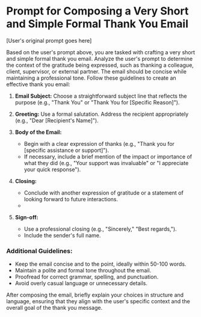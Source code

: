 # Prompt for Composing a Very Short and Simple Formal Thank You Email

[User's original prompt goes here]

Based on the user's prompt above, you are tasked with crafting a very short and simple formal thank you email. Analyze the user's prompt to determine the context of the gratitude being expressed, such as thanking a colleague, client, supervisor, or external partner. The email should be concise while maintaining a professional tone. Follow these guidelines to create an effective thank you email:

1. **Email Subject:** Choose a straightforward subject line that reflects the purpose (e.g., "Thank You" or "Thank You for [Specific Reason]").

2. **Greeting:** Use a formal salutation. Address the recipient appropriately (e.g., "Dear [Recipient's Name]").

3. **Body of the Email:**

   - Begin with a clear expression of thanks (e.g., "Thank you for [specific assistance or support]").
   - If necessary, include a brief mention of the impact or importance of what they did (e.g., "Your support was invaluable" or "I appreciate your quick response").

4. **Closing:**

   - Conclude with another expression of gratitude or a statement of looking forward to future interactions.
   -

5. **Sign-off:**
   - Use a professional closing (e.g., "Sincerely," "Best regards,").
   - Include the sender's full name.

### Additional Guidelines:

- Keep the email concise and to the point, ideally within 50-100 words.
- Maintain a polite and formal tone throughout the email.
- Proofread for correct grammar, spelling, and punctuation.
- Avoid overly casual language or unnecessary details.

After composing the email, briefly explain your choices in structure and language, ensuring that they align with the user's specific context and the overall goal of the thank you message.
